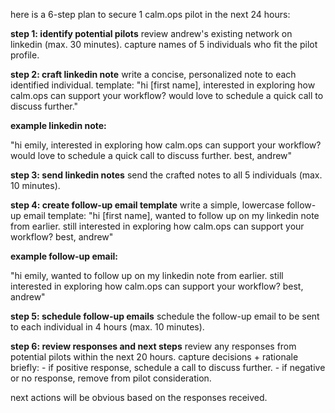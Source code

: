 here is a 6-step plan to secure 1 calm.ops pilot in the next 24 hours:

**step 1: identify potential pilots**
review andrew's existing network on linkedin (max. 30 minutes).
 capture names of 5 individuals who fit the pilot profile.

**step 2: craft linkedin note**
write a concise, personalized note to each identified individual.
template:
"hi [first name], 
interested in exploring how calm.ops can support your workflow?
would love to schedule a quick call to discuss further."

**example linkedin note:**

"hi emily, 
interested in exploring how calm.ops can support your workflow?
would love to schedule a quick call to discuss further.
best,
andrew"

**step 3: send linkedin notes**
send the crafted notes to all 5 individuals (max. 10 minutes).

**step 4: create follow-up email template**
write a simple, lowercase follow-up email template:
"hi [first name],
wanted to follow up on my linkedin note from earlier.
still interested in exploring how calm.ops can support your workflow?
best,
andrew"

**example follow-up email:**

"hi emily,
wanted to follow up on my linkedin note from earlier.
still interested in exploring how calm.ops can support your workflow?
best,
andrew"

**step 5: schedule follow-up emails**
schedule the follow-up email to be sent to each individual in 4 hours (max. 10 minutes).

**step 6: review responses and next steps**
review any responses from potential pilots within the next 20 hours.
 capture decisions + rationale briefly:
    - if positive response, schedule a call to discuss further.
    - if negative or no response, remove from pilot consideration.

next actions will be obvious based on the responses received.
